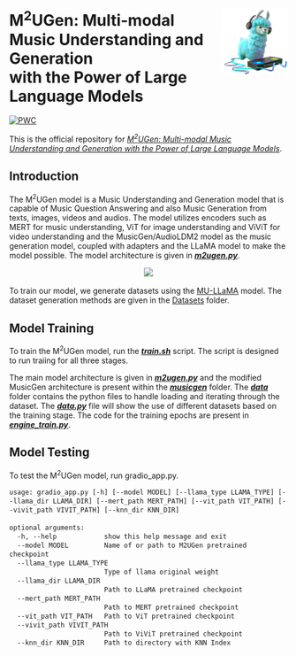 <p>
  <h1>
    <img src="./assets/logo.png" height=120px align="right"/>
    M<sup>2</sup>UGen: Multi-modal Music Understanding and Generation<br/> with the Power of Large Language Models
  </h1>
</p>

[![PWC](https://img.shields.io/badge/%F0%9F%93%8E%20arXiv-Paper-red)](https://arxiv.org/abs/2311.11255)

This is the official repository for *[M<sup>2</sup>UGen: Multi-modal Music Understanding and Generation with the Power of Large Language Models](https://arxiv.org/abs/2308.11276)*.

## Introduction

The M<sup>2</sup>UGen model is a Music Understanding and Generation model that is capable of Music Question Answering and also Music Generation from texts, images, videos and audios. The model utilizes encoders such as MERT for music understanding, ViT for image understanding and ViViT for video understanding and the MusicGen/AudioLDM2 model as the music generation model, coupled with adapters and the LLaMA model to make the model possible. The model architecture is given in [**_m2ugen.py_**](./M2UGen/llama/m2ugen.py). 

<p align="center">
  <img src="./assets/M2UGen.png">
</p>

To train our model, we generate datasets using the [MU-LLaMA](https://github.com/crypto-code/MU-LLaMA) model. The dataset generation methods are given in the [Datasets](./Datasets) folder. 

## Model Training

To train the M<sup>2</sup>UGen model, run the [**_train.sh_**](./train.sh) script. The script is designed to run traiing for all three stages.

The main model architecture is given in [**_m2ugen.py_**](./llama/m2ugen.py) and the modified MusicGen architecture is present within the [**_musicgen_**](./llama/musicgen/) folder. The [**_data_**](./data/) folder contains the python files to handle loading and iterating through the dataset. The [**_data.py_**](./data/dataset.py) file will show the use of different datasets based on the training stage. The code for the training epochs are present in [**_engine_train.py_**](./engine_train.py).

## Model Testing

To test the M<sup>2</sup>UGen model, run gradio_app.py.

```
usage: gradio_app.py [-h] [--model MODEL] [--llama_type LLAMA_TYPE] [--llama_dir LLAMA_DIR] [--mert_path MERT_PATH] [--vit_path VIT_PATH] [--vivit_path VIVIT_PATH] [--knn_dir KNN_DIR]

optional arguments:
  -h, --help            show this help message and exit
  --model MODEL         Name of or path to M2UGen pretrained checkpoint
  --llama_type LLAMA_TYPE
                        Type of llama original weight
  --llama_dir LLAMA_DIR
                        Path to LLaMA pretrained checkpoint
  --mert_path MERT_PATH
                        Path to MERT pretrained checkpoint
  --vit_path VIT_PATH   Path to ViT pretrained checkpoint
  --vivit_path VIVIT_PATH
                        Path to ViViT pretrained checkpoint
  --knn_dir KNN_DIR     Path to directory with KNN Index
```
